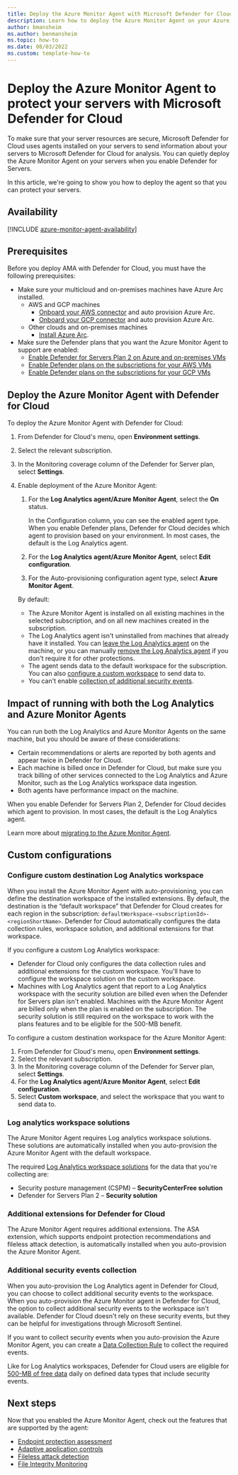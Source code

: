 ```yaml
---
title: Deploy the Azure Monitor Agent with Microsoft Defender for Cloud
description: Learn how to deploy the Azure Monitor Agent on your Azure, multicloud, and on-premises servers to support Microsoft Defender for Cloud protections.
author: bmansheim
ms.author: benmansheim
ms.topic: how-to
ms.date: 08/03/2022
ms.custom: template-how-to
---
```


# Deploy the Azure Monitor Agent to protect your servers with Microsoft Defender for Cloud

To make sure that your server resources are secure, Microsoft Defender for Cloud uses agents installed on your servers to send information about your servers to Microsoft Defender for Cloud for analysis. You can quietly deploy the Azure Monitor Agent on your servers when you enable Defender for Servers.

In this article, we're going to show you how to deploy the agent so that you can protect your servers.

## Availability

[!INCLUDE [azure-monitor-agent-availability](includes/azure-monitor-agent-availability.md)]

## Prerequisites

Before you deploy AMA with Defender for Cloud, you must have the following prerequisites:

- Make sure your multicloud and on-premises machines have Azure Arc installed.
  - AWS and GCP machines
    - [Onboard your AWS connector](quickstart-onboard-aws.md) and auto provision Azure Arc.
    - [Onboard your GCP connector](quickstart-onboard-gcp.md) and auto provision Azure Arc.
  - Other clouds and on-premises machines
    - [Install Azure Arc](/azure/azure-arc/servers/learn/quick-enable-hybrid-vm).
- Make sure the Defender plans that you want the Azure Monitor Agent to support are enabled:
  - [Enable Defender for Servers Plan 2 on Azure and on-premises VMs](enable-enhanced-security.md)
  - [Enable Defender plans on the subscriptions for your AWS VMs](quickstart-onboard-aws.md)
  - [Enable Defender plans on the subscriptions for your GCP VMs](quickstart-onboard-gcp.md)

## Deploy the Azure Monitor Agent with Defender for Cloud

To deploy the Azure Monitor Agent with Defender for Cloud:

1. From Defender for Cloud's menu, open **Environment settings**.
1. Select the relevant subscription.
1. In the Monitoring coverage column of the Defender for Server plan, select **Settings**.
1. Enable deployment of the Azure Monitor Agent:

    1. For the **Log Analytics agent/Azure Monitor Agent**, select the **On** status.

        In the Configuration column, you can see the enabled agent type. When you enable Defender plans, Defender for Cloud decides which agent to provision based on your environment. In most cases, the default is the Log Analytics agent.

    1. For the **Log Analytics agent/Azure Monitor Agent**, select **Edit configuration**.

    1. For the Auto-provisioning configuration agent type, select **Azure Monitor Agent**.

    By default:

    - The Azure Monitor Agent is installed on all existing machines in the selected subscription, and on all new machines created in the subscription.
    - The Log Analytics agent isn't uninstalled from machines that already have it installed. You can [leave the Log Analytics agent](#impact-of-running-with-both-the-log-analytics-and-azure-monitor-agents) on the machine, or you can manually [remove the Log Analytics agent](/azure/azure-monitor/agents/azure-monitor-agent-migration) if you don't require it for other protections.
    - The agent sends data to the default workspace for the subscription. You can also [configure a custom workspace](#configure-custom-destination-log-analytics-workspace) to send data to.
    - You can't enable [collection of additional security events](#additional-security-events-collection).

## Impact of running with both the Log Analytics and Azure Monitor Agents

You can run both the Log Analytics and Azure Monitor Agents on the same machine, but you should be aware of these considerations:

- Certain recommendations or alerts are reported by both agents and appear twice in Defender for Cloud.
- Each machine is billed once in Defender for Cloud, but make sure you track billing of other services connected to the Log Analytics and Azure Monitor, such as the Log Analytics workspace data ingestion.
- Both agents have performance impact on the machine.

When you enable Defender for Servers Plan 2, Defender for Cloud decides which agent to provision. In most cases, the default is the Log Analytics agent.

Learn more about [migrating to the Azure Monitor Agent](/azure/azure-monitor/agents/azure-monitor-agent-migration).

## Custom configurations

### Configure custom destination Log Analytics workspace

When you install the Azure Monitor Agent with auto-provisioning, you can define the destination workspace of the installed extensions. By default, the destination is the “default workspace” that Defender for Cloud creates for each region in the subscription: `defaultWorkspace-<subscriptionId>-<regionShortName>`. Defender for Cloud automatically configures the data collection rules, workspace solution, and additional extensions for that workspace.

If you configure a custom Log Analytics workspace:

- Defender for Cloud only configures the data collection rules and additional extensions for the custom workspace. You'll have to configure the workspace solution on the custom workspace.
- Machines with Log Analytics agent that report to a Log Analytics workspace with the security solution are billed even when the Defender for Servers plan isn't enabled. Machines with the Azure Monitor Agent are billed only when the plan is enabled on the subscription. The security solution is still required on the workspace to work with the plans features and to be eligible for the 500-MB benefit.

To configure a custom destination workspace for the Azure Monitor Agent:

1. From Defender for Cloud's menu, open **Environment settings**.
1. Select the relevant subscription.
1. In the Monitoring coverage column of the Defender for Server plan, select **Settings**.
1. For the **Log Analytics agent/Azure Monitor Agent**, select **Edit configuration**.
1. Select **Custom workspace**, and select the workspace that you want to send data to.

### Log analytics workspace solutions

The Azure Monitor Agent requires Log analytics workspace solutions. These solutions are automatically installed when you auto-provision the Azure Monitor Agent with the default workspace. 

The required [Log Analytics workspace solutions](/azure/azure-monitor/insights/solutions) for the data that you're collecting are:

  - Security posture management (CSPM) – **SecurityCenterFree solution**
  - Defender for Servers Plan 2 – **Security solution**

### Additional extensions for Defender for Cloud

The Azure Monitor Agent requires additional extensions. The ASA extension, which supports endpoint protection recommendations and fileless attack detection, is automatically installed when you auto-provision the Azure Monitor Agent.

### Additional security events collection

When you auto-provision the Log Analytics agent in Defender for Cloud, you can choose to collect additional security events to the workspace. When you auto-provision the Azure Monitor agent in Defender for Cloud, the option to collect additional security events to the workspace isn't available. Defender for Cloud doesn't rely on these security events, but they can be helpful for investigations through Microsoft Sentinel.

If you want to collect security events when you auto-provision the Azure Monitor Agent, you can create a [Data Collection Rule](/azure/azure-monitor/essentials/data-collection-rule-overview) to collect the required events.

Like for Log Analytics workspaces, Defender for Cloud users are eligible for [500-MB of free data](enhanced-security-features-overview.md#faq---pricing-and-billing) daily on defined data types that include security events.

## Next steps

Now that you enabled the Azure Monitor Agent, check out the features that are supported by the agent:

- [Endpoint protection assessment](endpoint-protection-recommendations-technical.md)
- [Adaptive application controls](adaptive-application-controls.md)
- [Fileless attack detection](defender-for-servers-introduction.md#plan-features)
- [File Integrity Monitoring](file-integrity-monitoring-enable-ama.md)
